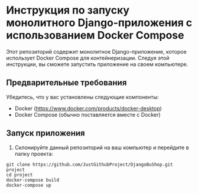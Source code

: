 # Инструкция по запуску монолитного Django-приложения с использованием Docker Compose

Этот репозиторий содержит монолитное Django-приложение, которое использует Docker Compose для контейнеризации. Следуя этой инструкции, вы сможете запустить приложение на своем компьютере.

## Предварительные требования

Убедитесь, что у вас установлены следующие компоненты:

- Docker (https://www.docker.com/products/docker-desktop)
- Docker Compose (обычно поставляется вместе с Docker)

## Запуск приложения

1. Склонируйте данный репозиторий на ваш компьютер и перейдите в папку проекта:

```
git clone https://github.com/JustGithubProject/DjangoBuShop.git project
cd project
docker-compose build
docker-compose up
```
